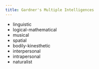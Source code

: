 ```yaml
---
title: Gardner's Multiple Intelligences
---
```


- linguistic
- logical-mathematical
- musical
- spatial
- bodily-kinesthetic
- interpersonal
- intrapersonal
- naturalist
